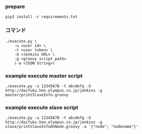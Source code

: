 
### prepare
```
pip3 install -r requirements.txt
```

### コマンド
```
./execute.py \
    -u <user id> \
    -t <user token> \
	-U <Jenkins URL> \
	-g <groovy script path>
	(-a <JSON String>)
```

### example execute master script
```
./execute.py -u 12345678 -t abcdefg -U http://daifuku.hon.olympus.co.jp/jenkins -g master/printSlaveInfo.groovy
```

### example execute slave script
```
./execute.py -u 12345678 -t abcdefg -U http://daifuku.hon.olympus.co.jp/jenkins -g slave/printSlaveInfoOnNode.groovy -a '{"node"; "nodename"}'
```

